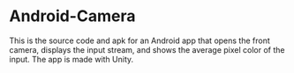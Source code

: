 # Android-Camera
This is the source code and apk for an Android app that opens the front camera, displays the input stream, and shows the average pixel color of the input. The app is made with Unity.
